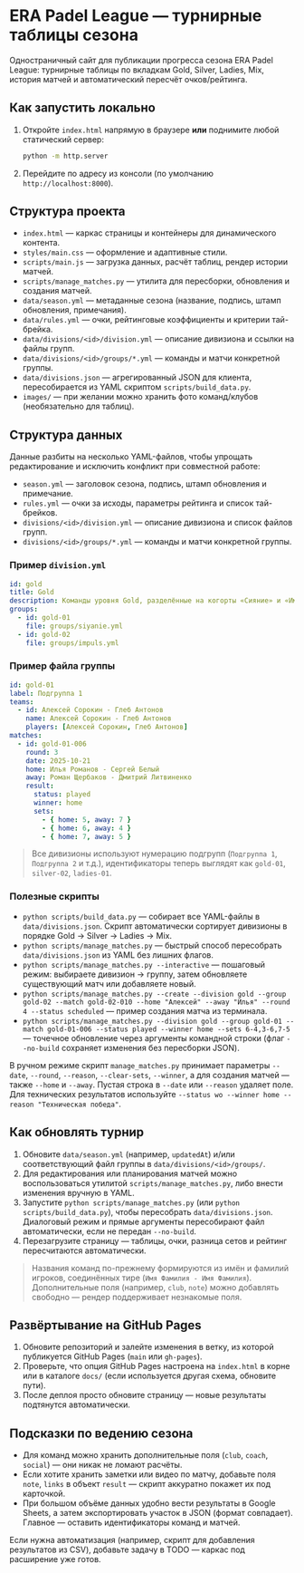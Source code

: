 # ERA Padel League — турнирные таблицы сезона

Одностраничный сайт для публикации прогресса сезона ERA Padel League: турнирные таблицы по вкладкам Gold, Silver, Ladies, Mix, история матчей и автоматический пересчёт очков/рейтинга.

## Как запустить локально

1. Откройте `index.html` напрямую в браузере **или** поднимите любой статический сервер:
   ```bash
   python -m http.server
   ```
2. Перейдите по адресу из консоли (по умолчанию `http://localhost:8000`).

## Структура проекта

- `index.html` — каркас страницы и контейнеры для динамического контента.
- `styles/main.css` — оформление и адаптивные стили.
- `scripts/main.js` — загрузка данных, расчёт таблиц, рендер истории матчей.
- `scripts/manage_matches.py` — утилита для пересборки, обновления и создания матчей.
- `data/season.yml` — метаданные сезона (название, подпись, штамп обновления, примечания).
- `data/rules.yml` — очки, рейтинговые коэффициенты и критерии тай-брейка.
- `data/divisions/<id>/division.yml` — описание дивизиона и ссылки на файлы групп.
- `data/divisions/<id>/groups/*.yml` — команды и матчи конкретной группы.
- `data/divisions.json` — агрегированный JSON для клиента, пересобирается из YAML скриптом `scripts/build_data.py`.
- `images/` — при желании можно хранить фото команд/клубов (необязательно для таблиц).

## Структура данных

Данные разбиты на несколько YAML-файлов, чтобы упрощать редактирование и исключить конфликт при совместной работе:

- `season.yml` — заголовок сезона, подпись, штамп обновления и примечание.
- `rules.yml` — очки за исходы, параметры рейтинга и список тай-брейков.
- `divisions/<id>/division.yml` — описание дивизиона и список файлов групп.
- `divisions/<id>/groups/*.yml` — команды и матчи конкретной группы.

### Пример `division.yml`

```yaml
id: gold
title: Gold
description: Команды уровня Gold, разделённые на когорты «Сияние» и «Импульс».
groups:
  - id: gold-01
    file: groups/siyanie.yml
  - id: gold-02
    file: groups/impuls.yml
```

### Пример файла группы

```yaml
id: gold-01
label: Подгруппа 1
teams:
  - id: Алексей Сорокин - Глеб Антонов
    name: Алексей Сорокин - Глеб Антонов
    players: [Алексей Сорокин, Глеб Антонов]
matches:
  - id: gold-01-006
    round: 3
    date: 2025-10-21
    home: Илья Романов - Сергей Белый
    away: Роман Щербаков - Дмитрий Литвиненко
    result:
      status: played
      winner: home
      sets:
        - { home: 5, away: 7 }
        - { home: 6, away: 4 }
        - { home: 7, away: 5 }
```

> Все дивизионы используют нумерацию подгрупп (`Подгруппа 1`, `Подгруппа 2` и т.д.), идентификаторы теперь выглядят как `gold-01`, `silver-02`, `ladies-01`.

### Полезные скрипты

- `python scripts/build_data.py` — собирает все YAML-файлы в `data/divisions.json`. Скрипт автоматически сортирует дивизионы в порядке Gold → Silver → Ladies → Mix.
- `python scripts/manage_matches.py` — быстрый способ пересобрать `data/divisions.json` из YAML без лишних флагов.
- `python scripts/manage_matches.py --interactive` — пошаговый режим: выбираете дивизион → группу, затем обновляете существующий матч или добавляете новый.
- `python scripts/manage_matches.py --create --division gold --group gold-02 --match gold-02-010 --home "Алексей" --away "Илья" --round 4 --status scheduled` — пример создания матча из терминала.
- `python scripts/manage_matches.py --division gold --group gold-01 --match gold-01-006 --status played --winner home --sets 6-4,3-6,7-5` — точечное обновление через аргументы командной строки (флаг `--no-build` сохраняет изменения без пересборки JSON).

В ручном режиме скрипт `manage_matches.py` принимает параметры `--date`, `--round`, `--reason`, `--clear-sets`, `--winner`, а для создания матчей — также `--home` и `--away`. Пустая строка в `--date` или `--reason` удаляет поле. Для технических результатов используйте `--status wo --winner home --reason "Техническая победа"`.

## Как обновлять турнир

1. Обновите `data/season.yml` (например, `updatedAt`) и/или соответствующий файл группы в `data/divisions/<id>/groups/`.
2. Для редактирования или планирования матчей можно воспользоваться утилитой `scripts/manage_matches.py`, либо внести изменения вручную в YAML.
3. Запустите `python scripts/manage_matches.py` (или `python scripts/build_data.py`), чтобы пересобрать `data/divisions.json`. Диалоговый режим и прямые аргументы пересобирают файл автоматически, если не передан `--no-build`.
4. Перезагрузите страницу — таблицы, очки, разница сетов и рейтинг пересчитаются автоматически.

> Названия команд по-прежнему формируются из имён и фамилий игроков, соединённых тире (`Имя Фамилия - Имя Фамилия`). Дополнительные поля (например, `club`, `note`) можно добавлять свободно — рендер поддерживает незнакомые поля.

## Развёртывание на GitHub Pages

1. Обновите репозиторий и залейте изменения в ветку, из которой публикуется GitHub Pages (`main` или `gh-pages`).
2. Проверьте, что опция GitHub Pages настроена на `index.html` в корне или в каталоге `docs/` (если используется другая схема, обновите пути).
3. После деплоя просто обновите страницу — новые результаты подтянутся автоматически.

## Подсказки по ведению сезона

- Для команд можно хранить дополнительные поля (`club`, `coach`, `social`) — они никак не ломают расчёты.
- Если хотите хранить заметки или видео по матчу, добавьте поля `note`, `links` в объект `result` — скрипт аккуратно покажет их под карточкой.
- При большом объёме данных удобно вести результаты в Google Sheets, а затем экспортировать участок в JSON (формат совпадает). Главное — оставить идентификаторы команд и матчей.

Если нужна автоматизация (например, скрипт для добавления результатов из CSV), добавьте задачу в TODO — каркас под расширение уже готов.
